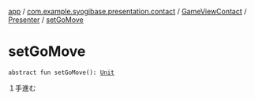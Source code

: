 [app](../../../index.md) / [com.example.syogibase.presentation.contact](../../index.md) / [GameViewContact](../index.md) / [Presenter](index.md) / [setGoMove](./set-go-move.md)

# setGoMove

`abstract fun setGoMove(): `[`Unit`](https://kotlinlang.org/api/latest/jvm/stdlib/kotlin/-unit/index.html)

１手進む

